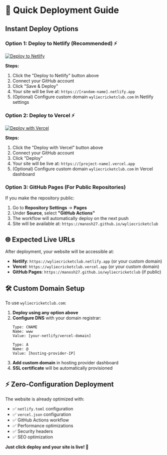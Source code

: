 # 🚀 Quick Deployment Guide

## Instant Deploy Options

### Option 1: Deploy to Netlify (Recommended) ⚡

[![Deploy to Netlify](https://www.netlify.com/img/deploy/button.svg)](https://app.netlify.com/start/deploy?repository=https://github.com/manosh27/wyliecricketclub)

**Steps:**
1. Click the "Deploy to Netlify" button above
2. Connect your GitHub account
3. Click "Save & Deploy"
4. Your site will be live at: `https://[random-name].netlify.app`
5. (Optional) Configure custom domain `wyliecricketclub.com` in Netlify settings

### Option 2: Deploy to Vercel ⚡

[![Deploy with Vercel](https://vercel.com/button)](https://vercel.com/new/clone?repository-url=https://github.com/manosh27/wyliecricketclub)

**Steps:**
1. Click the "Deploy with Vercel" button above
2. Connect your GitHub account
3. Click "Deploy"
4. Your site will be live at: `https://[project-name].vercel.app`
5. (Optional) Configure custom domain `wyliecricketclub.com` in Vercel dashboard

### Option 3: GitHub Pages (For Public Repositories)

If you make the repository public:

1. Go to **Repository Settings** → **Pages**
2. Under **Source**, select **"GitHub Actions"**
3. The workflow will automatically deploy on the next push
4. Site will be available at: `https://manosh27.github.io/wyliecricketclub`

## 🌐 Expected Live URLs

After deployment, your website will be accessible at:

- **Netlify**: `https://wyliecricketclub.netlify.app` (or your custom domain)
- **Vercel**: `https://wyliecricketclub.vercel.app` (or your custom domain)  
- **GitHub Pages**: `https://manosh27.github.io/wyliecricketclub` (if public)

## 🛠️ Custom Domain Setup

To use `wyliecricketclub.com`:

1. **Deploy using any option above**
2. **Configure DNS** with your domain registrar:
   ```
   Type: CNAME
   Name: www
   Value: [your-netlify/vercel-domain]
   
   Type: A
   Name: @
   Value: [hosting-provider-IP]
   ```
3. **Add custom domain** in hosting provider dashboard
4. **SSL certificate** will be automatically provisioned

## ⚡ Zero-Configuration Deployment

The website is already optimized with:
- ✅ `netlify.toml` configuration
- ✅ `vercel.json` configuration  
- ✅ GitHub Actions workflow
- ✅ Performance optimizations
- ✅ Security headers
- ✅ SEO optimization

**Just click deploy and your site is live! 🎉**